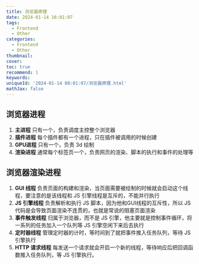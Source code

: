 ```yaml
---
title: 浏览器原理
date: 2024-01-14 16:01:07
tags:
  - Frontend
  - Other
categories:
  - Frontend
  - Other
thumbnail:
cover:
toc: true
recommend: 1
keywords:
uniqueId: '2024-01-14 08:01:07/浏览器原理.html'
mathJax: false
---
```


## 浏览器进程

1. **主进程** 只有一个，负责调度主控整个浏览器
2. **插件进程** 每个插件都有一个进程，只在插件被调用的时候创建
3. **GPU进程** 只有一个，负责 3d 绘制
4. **渲染进程** 通常每个标签页一个，负责网页的渲染、脚本的执行和事件的处理等

## 浏览器渲染进程

1. **GUI 线程** 负责页面的构建和渲染，当页面需要被绘制的时候就会启动这个线程，要注意的是该线程和 JS 引擎线程是互斥的，不能并行执行
2. **JS 引擎线程** 负责解析和执行 JS 脚本，因为他和GUI线程的互斥性，所以 JS 代码是会导致页面渲染不连贯的，也就是常说的阻塞页面渲染
3. **事件触发线程** 归属于浏览器，而不是 JS 引擎，他主要就是控制事件循环，将一系列的任务加入一个队列等 JS 引擎空闲下来后去执行
4. **定时器线程** 管理定时器的计时，等时间到了就把事件推入任务队列，等待 JS 引擎执行
5. **HTTP 请求线程** 每发送一个请求就会开启一个新的线程，等待响应后把回调函数推入任务队列，等 JS 引擎执行。
